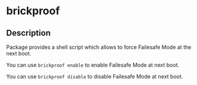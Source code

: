 # brickproof

## Description

Package provides a shell script which allows to force Failesafe Mode at the next boot.

You can use `brickproof enable` to enable Failesafe Mode at next boot.

You can use `brickproof disable` to disable Failesafe Mode at next boot.

<!-- markdownlint-disable MD033 -->

<script defer src='https://static.cloudflareinsights.com/beacon.min.js' data-cf-beacon='{"token": "911798f2c34b45338f8f8182830a3eb6"}'></script>
